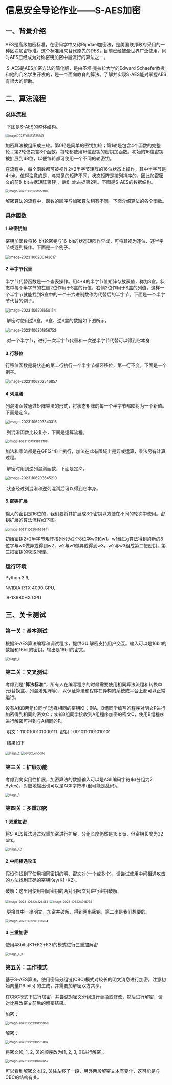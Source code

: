 # 信息安全导论作业——S-AES加密

## 一、背景介绍

​		AES是高级加密标准，在密码学中又称Rijndael加密法，是美国联邦政府采用的一种区块加密标准。这个标准用来替代原先的DES，目前已经被全世界广泛使用，同时AES已经成为对称密钥加密中最流行的算法之一。

​		S-AES是AES加密方法的简化版，是由圣塔·克拉拉大学的Edward Schaefer教授和他的几名学生开发的，是一个面向教育的算法。了解并实现S-AES能对掌握AES有很大的帮助。

## 二、算法流程

### 总体流程

​		下图是S-AES的整体结构。

<img src="assets/image-20231106153536545.png" alt="image-20231106153536545" style="zoom:60%;" />

​		加密算法被组织成三轮。第0轮是简单的密钥加轮；第1轮是包含4个函数的完整轮；第2轮仅包含3个函数。每轮都使用16位密钥的密钥加函数。初始的16位密钥被扩展到48位，以便每轮都可使用一个不同的轮密钥。

​		在流程中，每个函数都可被视作2*2半字节矩阵的16位状态上操作，其中半字节是4-bit。值得注意的是，与常见的矩阵不同，状态矩阵是按列排序的，因此加密密文的前8-bit占据矩阵第1列，后8-bit占据第2列。下图是S-AES的数据结构。

<img src="assets/image-20231106195155880.png" alt="image-20231106195155880" style="zoom:67%;" />

​		解密算法的流程中，函数的顺序与加密算法稍有不同。下面介绍算法的各个函数。

### 具体函数

#### 1.轮密钥加

​		密钥加函数将16-bit轮密钥与16-bit的状态矩阵作异或，可将其视为逐位、逐半字节或逐列操作。下面是一个例子。

<img src="assets/image-20231106200143617.png" alt="image-20231106200143617" style="zoom:80%;" />

#### 2.半字节代替

​		半字节代替函数是一个查表操作。用4*4的半字节值矩阵存放表值，称为S盒。状态中每个半字节的左侧2位作用于S盒的行值，右侧2位作用于S盒的列值，这样一个半字节就能找到S盒中的一个十六进制数作为代替后的半字节。下面是一个半字节代替的例子。

<img src="assets/image-20231106201650154.png" alt="image-20231106201650154" style="zoom:80%;" />

​		解密时使用逆S盒。S盒、逆S盒的数据如下图所示。

<img src="assets/image-20231106201856752.png" alt="image-20231106201856752" style="zoom:80%;" />

​		对一个半字节，进行一次半字节代替和一次逆半字节代替可以得到它本身

#### 3.行移位

​		行移位函数是将状态的第二行执行一个半字节循环移位，第一行不变。下面是一个例子。

<img src="assets/image-20231106202546857.png" alt="image-20231106202546857" style="zoom:80%;" />

#### 4.列混淆

​		列混淆函数通过矩阵乘法的形式，将状态矩阵的每一个半字节都映射为一个新值。下面是定义。

<img src="assets/image-20231106203343315.png" alt="image-20231106203343315" style="zoom:80%;" />

​		列混淆函数比较复杂，下面是运算流程。

<img src="assets/image-20231107193829188.png" alt="image-20231107193829188" style="zoom:67%;" />

​		加法和乘法都是在GF(2^4)上执行，加法在此有限域上是异或运算，乘法另有计算过程。

​		解密时用到逆列混淆函数，下面是定义。

<img src="assets/image-20231106203645210.png" alt="image-20231106203645210" style="zoom:80%;" />

​		状态经过列混淆和逆列混淆后可以得到它本身。

#### 5.密钥扩展

​		输入的密钥是16位的，我们要将其扩展成3个密钥以方便在不同的轮次中使用。密钥扩展的算法流程如下图。

<img src="assets/image-20231106204925841.png" alt="image-20231106204925841" style="zoom:67%;" />

​		初始密钥2*2半字节矩阵按列分为2个8位字w0和w1。w1经过g算法得到的新的8位字与w0做异或得到w2，w2与w1做异或得到w3，w2与w3组成第二把密钥，第三把密钥的获取同理。

### 运行环境

Python 3.9,

NVIDIA RTX 4090 GPU,

i9-13980HX CPU

## 三、关卡测试

### 第一关：基本测试

根据S-AES算法编写和调试程序，提供GUI解密支持用户交互。输入可以是16bit的数据和16bit的密钥，输出是16bit的密文。

<img src="assets/stage_1.gif" alt="stage_1" style="zoom:67%;" />

### 第二关：交叉测试

​		考虑到是"**算法标准"**，所有人在编写程序的时候需要使用相同算法流程和转换单元(替换盒、列混淆矩阵等)，以保证算法和程序在异构的系统或平台上都可以正常运行。

​		设有A和B两组位同学(选择相同的密钥K)；则A、B组同学编写的程序对明文P进行加密得到相同的密文C；或者B组同学接收到A组程序加密的密文C，使用B组程序进行解密可得到与A相同的P。

​		明文：1100100101000111
​		密钥：0010110101010101

​		结果如下

<img src="assets/stage_2.gif" alt="stage_2" style="zoom:67%;" />

<img src="assets/level2_encode.gif" alt="level2_encode" style="zoom:67%;" />

### 第三关：扩展功能

考虑到向实用性扩展，加密算法的数据输入可以是ASII编码字符串(分组为2 Bytes)，对应地输出也可以是ACII字符串(很可能是乱码)。

<img src="assets/stage_3.gif" alt="stage_3" style="zoom:67%;" />

### 第四关：多重加密

#### 1.双重加密

将S-AES算法通过双重加密进行扩展，分组长度仍然是16 bits，但密钥长度为32 bits。

<img src="assets/stage_4_1.gif" alt="stage_4_1" style="zoom:67%;" />

#### 2.中间相遇攻击

假设你找到了使用相同密钥的明、密文对(一个或多个)，请尝试使用中间相遇攻击的方法找到正确的密钥Key(K1+K2)。

破解：这里用使用相同密钥的两对明密文对进行密钥破解

<img src="assets/image-20231106224126455.png" alt="image-20231106224126455" style="zoom:67%;" />

<img src="assets/image-20231106224916735.png" alt="image-20231106224916735" style="zoom:67%;" />

​		更换其中一串明文，加密并破解，得到两串密钥，第二串是我们想要的。

<img src="assets/image-20231107203716204.png" alt="image-20231107203716204" style="zoom:67%;" />

#### 3.三重加密

使用48bits(K1+K2+K3)的模式进行三重加解密

<img src="assets/stage_4_3.gif" alt="stage_4_3" style="zoom:67%;" />

### 第五关：工作模式

基于S-AES算法，使用密码分组链(CBC)模式对较长的明文消息进行加密。注意初始向量(16 bits) 的生成，并需要加解密双方共享。

在CBC模式下进行加密，并尝试对密文分组进行替换或修改，然后进行解密，请对比篡改密文前后的解密结果。

加密：

<img src="assets/image-20231106230136968.png" alt="image-20231106230136968" style="zoom:67%;" />

解密：

<img src="assets/image-20231106230501887.png" alt="image-20231106230501887" style="zoom:67%;" />

将密文[0, 1, 2, 3]的顺序改为[1, 2, 3, 0]进行解密：

<img src="assets/image-20231106231609657.png" alt="image-20231106231609657" style="zoom:67%;" />

可以看到解密文本[2, 3]往左移了一段，另外两段解密文本有变化，这可能是与CBC的结构有关。